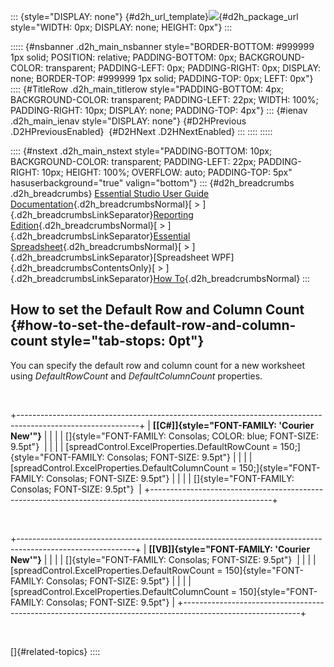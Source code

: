 ::: {style="DISPLAY: none"}
[](ms-xhelp:///?Id=d2h_url_template){#d2h_url_template}![](!package_url!){#d2h_package_url style="WIDTH: 0px; DISPLAY: none; HEIGHT: 0px"}
:::

::::: {#nsbanner .d2h_main_nsbanner style="BORDER-BOTTOM: #999999 1px solid; POSITION: relative; PADDING-BOTTOM: 0px; BACKGROUND-COLOR: transparent; PADDING-LEFT: 0px; PADDING-RIGHT: 0px; DISPLAY: none; BORDER-TOP: #999999 1px solid; PADDING-TOP: 0px; LEFT: 0px"}
:::: {#TitleRow .d2h_main_titlerow style="PADDING-BOTTOM: 4px; BACKGROUND-COLOR: transparent; PADDING-LEFT: 22px; WIDTH: 100%; PADDING-RIGHT: 10px; DISPLAY: none; PADDING-TOP: 4px"}
::: {#ienav .d2h_main_ienav style="DISPLAY: none"}
[](ms-xhelp:///?Id=00b281ec-5bbc-416f-91d6-77c6b07b85a4){#D2HPrevious .D2HPreviousEnabled}  [](ms-xhelp:///?Id=5cb8d4fa-cd3f-44dd-9468-d80e25043ae9){#D2HNext .D2HNextEnabled}
:::
::::
:::::

:::: {#nstext .d2h_main_nstext style="PADDING-BOTTOM: 10px; BACKGROUND-COLOR: transparent; PADDING-LEFT: 22px; PADDING-RIGHT: 10px; HEIGHT: 100%; OVERFLOW: auto; PADDING-TOP: 5px" hasuserbackground="true" valign="bottom"}
::: {#d2h_breadcrumbs .d2h_breadcrumbs}
[Essential Studio User Guide Documentation](ms-xhelp:///?Id=12457748-09e3-4d74-a240-8e049cedf030){.d2h_breadcrumbsNormal}[ \> ]{.d2h_breadcrumbsLinkSeparator}[Reporting Edition](ms-xhelp:///?Id=027aa5b6-6676-4f93-ad23-c20e8c45792e){.d2h_breadcrumbsNormal}[ \> ]{.d2h_breadcrumbsLinkSeparator}[Essential Spreadsheet](ms-xhelp:///?Id=25812fa4-b4ea-4485-bbfb-30849a783142){.d2h_breadcrumbsNormal}[ \> ]{.d2h_breadcrumbsLinkSeparator}[Spreadsheet WPF]{.d2h_breadcrumbsContentsOnly}[ \> ]{.d2h_breadcrumbsLinkSeparator}[How To](ms-xhelp:///?Id=1f183878-0143-4346-958e-968410a93581){.d2h_breadcrumbsNormal}
:::

## How to set the Default Row and Column Count {#how-to-set-the-default-row-and-column-count style="tab-stops: 0pt"}

You can specify the default row and column count for a new worksheet using *DefaultRowCount* and *DefaultColumnCount* properties.

 

+------------------------------------------------------------------------------------------------------------+
| **[\[C#\]]{style="FONT-FAMILY: 'Courier New'"}**                                                           |
|                                                                                                            |
| []{style="FONT-FAMILY: Consolas; COLOR: blue; FONT-SIZE: 9.5pt"}                                           |
|                                                                                                            |
| [spreadControl.ExcelProperties.DefaultRowCount = 150;]{style="FONT-FAMILY: Consolas; FONT-SIZE: 9.5pt"}    |
|                                                                                                            |
| [spreadControl.ExcelProperties.DefaultColumnCount = 150;]{style="FONT-FAMILY: Consolas; FONT-SIZE: 9.5pt"} |
|                                                                                                            |
| []{style="FONT-FAMILY: Consolas; FONT-SIZE: 9.5pt"}                                                        |
+------------------------------------------------------------------------------------------------------------+

 

+-----------------------------------------------------------------------------------------------------------+
| **[\[VB\]]{style="FONT-FAMILY: 'Courier New'"}**                                                          |
|                                                                                                           |
| []{style="FONT-FAMILY: Consolas; FONT-SIZE: 9.5pt"}                                                       |
|                                                                                                           |
| [spreadControl.ExcelProperties.DefaultRowCount = 150]{style="FONT-FAMILY: Consolas; FONT-SIZE: 9.5pt"}    |
|                                                                                                           |
| [spreadControl.ExcelProperties.DefaultColumnCount = 150]{style="FONT-FAMILY: Consolas; FONT-SIZE: 9.5pt"} |
+-----------------------------------------------------------------------------------------------------------+

 

[]{#related-topics}
::::
